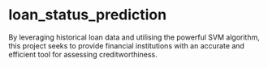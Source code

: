 # loan_status_prediction
By leveraging historical loan data and utilising the powerful SVM algorithm, this project seeks to provide financial institutions with an accurate and efficient tool for assessing creditworthiness.
